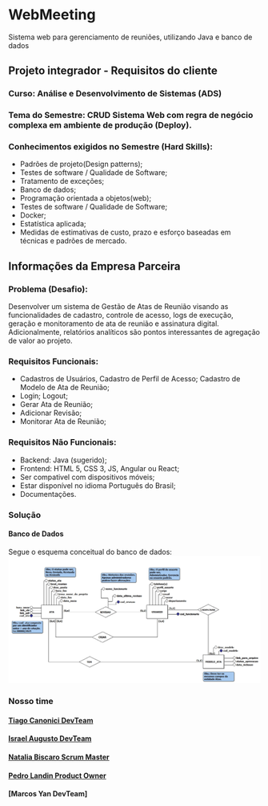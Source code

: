 # WebMeeting
Sistema web para gerenciamento de reuniões, utilizando Java e banco de dados

## Projeto integrador - Requisitos do cliente
### Curso: Análise e Desenvolvimento de Sistemas (ADS)
### Tema do Semestre: CRUD Sistema Web com regra de negócio complexa em ambiente de produção (Deploy).

### Conhecimentos exigidos no Semestre (Hard Skills):
* Padrões de projeto(Design patterns);
* Testes de software / Qualidade de Software;
* Tratamento de exceções;
* Banco de dados;
* Programação orientada a objetos(web);
* Testes de software / Qualidade de Software;
* Docker;
* Estatística aplicada;
* Medidas de estimativas de custo, prazo e esforço baseadas em técnicas e padrões de mercado.


## Informações da Empresa Parceira
### Problema (Desafio):
Desenvolver um sistema de Gestão de Atas de Reunião visando as funcionalidades de cadastro, controle de acesso, logs de execução, geração e monitoramento de ata de reunião e assinatura digital. Adicionalmente, relatórios analíticos são pontos interessantes de agregação de valor ao projeto.

### Requisitos Funcionais:
* Cadastros de Usuários, Cadastro de Perfil de Acesso; Cadastro de Modelo de Ata de Reunião;
* Login; Logout;
* Gerar Ata de Reunião;
* Adicionar Revisão;
* Monitorar Ata de Reunião;

### Requisitos Não Funcionais:
* Backend: Java (sugerido);
* Frontend: HTML 5, CSS 3, JS, Angular ou React;
* Ser compativel com dispositivos móveis;
* Estar disponível no idioma Português do Brasil;
* Documentações.

### Solução

#### Banco de Dados
Segue o esquema conceitual do banco de dados:
![Banco de Dados Conceitual](https://github.com/IsraelAugusto0110/WebMeeting/blob/Entrega_01/Documenta%C3%A7%C3%A3o/BD_Conceitual.jpg?raw=true)


### Nosso time
#### [Tiago Canonici DevTeam](https://github.com/thiagoCan)
#### [Israel Augusto DevTeam](https://github.com/IsraelAugusto0110)
#### [Natalia Biscaro Scrum Master](https://github.com/NataliaBiscaro)
#### [Pedro Landin Product Owner](https://github.com/Pedro-Landin)
#### [Marcos Yan DevTeam]
